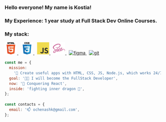 ### Hello everyone! My name is Kostia!

### My Experience: 1 year study at Full Stack Dev Online Courses.

### My stack:

<p>
  <a href="https://www.w3.org/html/" target="_blank">
    <img
      src="https://raw.githubusercontent.com/devicons/devicon/master/icons/html5/html5-original-wordmark.svg"
      alt="html5" width="40" height="40"
    /> </a> &nbsp;
  <a href="https://www.w3schools.com/css/" target="_blank">
    <img
      src="https://raw.githubusercontent.com/devicons/devicon/master/icons/css3/css3-original-wordmark.svg"
      alt="css3" width="40" height="40"
    /> </a> &nbsp;
  <a href="https://developer.mozilla.org/en-US/docs/Web/JavaScript" target="\_blank">
    <img
      src="https://raw.githubusercontent.com/devicons/devicon/master/icons/javascript/javascript-original.svg"
      alt="javascript" width="40" height="40"
    /> </a> &nbsp;
    <a href="https://sass-lang.com" target="_blank">
    <img
      src="https://raw.githubusercontent.com/devicons/devicon/master/icons/sass/sass-original.svg"
      alt="sass" width="40" height="40"
    /> </a> &nbsp;
    <a href="https://www.figma.com/" target="_blank">
    <img
      src="https://www.vectorlogo.zone/logos/figma/figma-icon.svg"
      alt="figma" width="40" height="40"
    /> </a> &nbsp;
    <a href="https://git-scm.com/" target="_blank">
    <img
      src="https://www.vectorlogo.zone/logos/git-scm/git-scm-icon.svg"
      alt="git" width="40" height="40"
    /> </a>
</p>

```js
const me = {
  mission:
    '🎯 Create useful apps with HTML, CSS, JS, Node.js, which works 24/7/365',
  goal: '👨‍🎓 I will become the FullStack Developer',
  now: '🌱 Conquering React',
  inside: 'fighting inner dragon 🐲',
};

const contacts = {
  email: '📫 ochenashk@gmail.com',
};
```

<!---
KostiantynO/KostiantynO is a ✨ special ✨ repository because its `README.md` (this file) appears on your GitHub profile.
You can click the Preview link to take a look at your changes.
--->
